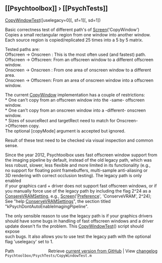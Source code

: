 ## [[Psychtoolbox]] &#8250; [[PsychTests]]

[CopyWindowTest](CopyWindowTest)([uselegacy=0][, sf=1][, sd=1])  
  
Basic correctness test of different path's of [Screen](Screen)('CopyWindow')  
Copies a small rectangular region from one window into another window.  
Each source region is copied/replicated 25 times into a 5 by 5 matrix.  
  
Tested paths are:  
Offscreen -\> Onscreen : This is the most often used (and fastest) path.  
Offscreen -\> Offscreen: From an offscreen window to a different offscreen window.  
Onscreen  -\> Onscreen : From one area of onscreen window to a different area.  
Onscreen  -\> Offscreen: From an area of onscreen window into a offscreen window.  
  
The current [CopyWindow](CopyWindow) implementation has a couple of restrictions:  
\* One can't copy from an offscreen window into the -same- offscreen window.  
\* One can't copy from an onscreen window into a -different- onscreen window.  
\* Sizes of sourceRect and targetRect need to match for Onscreen-\>Offscreen copy.  
The optional [copyMode] argument is accepted but ignored.  
  
Result of these test need to be checked via visual inspection and common sense.  
  
Since the year 2012, Psychtoolbox uses fast offscreen window support from  
the imaging pipeline by default, instead of the old legacy path, which was  
less robust, slower, less flexible and more limited in its functionality (e.g.,  
no support for floating point framebuffers, multi-sample anti-aliasing or  
3D rendering with correct occlusion testing). The legacy path is only enabled  
if your graphics card + driver does not support fast offscreen windows, or if  
you manually force use of the legacy path by including the flag 2^24 as a  
[ConsereVRAMSetting](ConsereVRAMSetting), e.g., [Screen](Screen)('[Preference](Preference)', 'ConserveVRAM', 2^24);  
See "help [ConserveVRAMSettings](ConserveVRAMSettings)", the section titled "kPsychDontAutoEnableImagingPipeline".  
  
The only sensible reason to use the legacy path is if your graphics drivers  
should have some bugs in handling of fast offscreen windows and a driver  
update doesn't fix the problem. This [CopyWindowTest](CopyWindowTest)() script should expose  
such bugs. It also allows you to use test the legacy path with the optional  
flag 'uselegacy' set to 1.  
  




<div class="code_header" style="text-align:right;">
  <span style="float:left;">Path&nbsp;&nbsp;</span> <span class="counter">Retrieve <a href=
  "https://raw.github.com/Psychtoolbox-3/Psychtoolbox-3/beta/Psychtoolbox/PsychTests/CopyWindowTest.m">current version from GitHub</a> | View <a href=
  "https://github.com/Psychtoolbox-3/Psychtoolbox-3/commits/beta/Psychtoolbox/PsychTests/CopyWindowTest.m">changelog</a></span>
</div>
<div class="code">
  <code>Psychtoolbox/PsychTests/CopyWindowTest.m</code>
</div>

